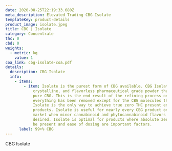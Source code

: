 ```yaml
---
date: 2020-08-25T22:19:33.680Z
meta_description: Elevated Trading CBG Isolate
templateKey: product-details
product_image: isolate.jpeg
title: CBG | Isolate
category: Concentrate
thc: 0
cbd: 0
weights:
  - metric: kg
    value: 1
coa_link: cbg-isolate-coa.pdf
details:
  description: CBG Isolate
  info:
    - items:
        - item: Isolate is the purest form of CBG available. CBG Isolate is a pure,
            crystalline, and flavorless pharmaceutical grade powder that is 99+%
            pure CBG. This is the end result of the refining process once
            everything has been removed except for the CBG molecules themselves.
            Isolate is the only way to achieve true zero THC present end
            products. Isolate is useful for nearly every CBG product on the
            market when minor cannabinoid and phytocannabinoid flavors are not
            desired. Isolate is optimal for products where absolute zero THC can
            be present and ease of dosing are important factors.
      label: 99+% CBG
---
```


CBG Isolate
